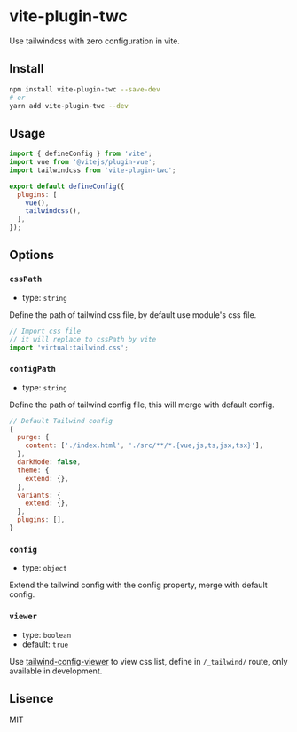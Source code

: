 # vite-plugin-twc

Use tailwindcss with zero configuration in vite.

## Install

```bash
npm install vite-plugin-twc --save-dev
# or
yarn add vite-plugin-twc --dev
```

## Usage

```js
import { defineConfig } from 'vite';
import vue from '@vitejs/plugin-vue';
import tailwindcss from 'vite-plugin-twc';

export default defineConfig({
  plugins: [
    vue(),
    tailwindcss(),
  ],
});
```

## Options

### `cssPath`

- type: `string`

Define the path of tailwind css file, by default use module's css file.

```js
// Import css file
// it will replace to cssPath by vite
import 'virtual:tailwind.css';
```

### `configPath`

- type: `string`

Define the path of tailwind config file, this will merge with default config.

```js
// Default Tailwind config
{
  purge: {
    content: ['./index.html', './src/**/*.{vue,js,ts,jsx,tsx}'],
  },
  darkMode: false,
  theme: {
    extend: {},
  },
  variants: {
    extend: {},
  },
  plugins: [],
}
```

### `config`

- type: `object`

Extend the tailwind config with the config property, merge with default config.

### `viewer`

- type: `boolean`
- default: `true`

Use [tailwind-config-viewer](https://github.com/rogden/tailwind-config-viewer) to view css list, define in `/_tailwind/` route, only available in development.

## Lisence

MIT

